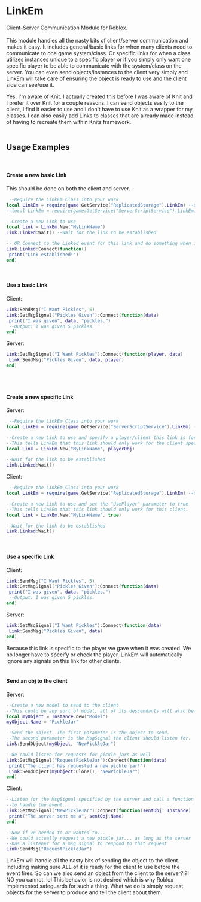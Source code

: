 # LinkEm
Client-Server Communication Module for Roblox.</br></br>
This module handles all the nasty bits of client/server communication and makes it easy.
It includes general/basic links for when many clients need to communicate to one game system/class.
Or specific links for when a class utilizes instances unique to a specific player or if you simply only
want one specific player to be able to communicate with the system/class on the server.
You can even send objects/instances to the client very simply and LinkEm will take care of ensuring
the object is ready to use and the client side can see/use it.

Yes, I'm aware of Knit. I actually created this before I was aware of Knit and I prefer it over Knit for a couple reasons.
I can send objects easily to the client, I find it easier to use and I don't have to use Knit as a wrapper for my classes. 
I can also easily add Links to classes that are already made instead of having to recreate them within Knits framework.
</br>
</br>


## Usage Examples
</br>

#### Create a new basic Link

This should be done on both the client and server.
```lua
 --Require the LinkEm Class into your work
local LinkEm = require(game:GetService("ReplicatedStorage").LinkEm) --Client Side
--local LinkEm = require(game:GetService("ServerScriptService").LinkEm) --Server Side

--Create a new Link to use
local Link = LinkEm.New("MyLinkName")
Link.Linked:Wait() --Wait for the link to be established

-- OR Connect to the Linked event for this link and do something when its established.
Link.Linked:Connect(function()
 print("Link established!")
end)

```
</br>

#### Use a basic Link

Client:
```lua
Link:SendMsg("I Want Pickles", 5)
Link:GetMsgSignal("Pickles Given"):Connect(function(data)
 print("I was given", data, "pickles.")
 --Output: I was given 5 pickles.
end)
```

Server:
```lua
Link:GetMsgSignal("I Want Pickles"):Connect(function(player, data)
 Link:SendMsg("Pickles Given", data, player)
end)
```
</br>
</br>


#### Create a new specific Link

Server:
```lua
 --Require the LinkEm Class into your work
local LinkEm = require(game:GetService("ServerScriptService").LinkEm) --Server Side

--Create a new Link to use and specify a player/client this link is for.
--This tells LinkEm that this link should only work for the client specified.
local Link = LinkEm.New("MyLinkName", playerObj)

--Wait for the link to be established
Link.Linked:Wait() 
```

Client:
```lua
 --Require the LinkEm Class into your work
local LinkEm = require(game:GetService("ReplicatedStorage").LinkEm) --Client Side

--Create a new Link to use and set the "UsePlayer" parameter to true
--This tells LinkEm that this link should only work for this client.
local Link = LinkEm.New("MyLinkName", true)

--Wait for the link to be established
Link.Linked:Wait() 
```
</br>

#### Use a specific Link

Client:
```lua
Link:SendMsg("I Want Pickles", 5)
Link:GetMsgSignal("Pickles Given"):Connect(function(data)
 print("I was given", data, "pickles.")
 --Output: I was given 5 pickles.
end)
```

Server:
```lua
Link:GetMsgSignal("I Want Pickles"):Connect(function(data)
 Link:SendMsg("Pickles Given", data)
end)
```
Because this link is specific to the player we gave when it was created.
We no longer have to specify or check the player. LinkEm will automatically
ignore any signals on this link for other clients.
</br>
</br>


#### Send an obj to the client

Server:
```lua
--Create a new model to send to the client
--This could be any sort of model, all of its descendants will also be sent.
local myObject = Instance.new("Model")
myObject.Name = "PickleJar"

--Send the object. The first parameter is the object to send.
--The second parameter is the MsgSignal the client should listen for.
Link:SendObject(myObject, "NewPickleJar")

--We could listen for requests for pickle jars as well
Link:GetMsgSignal("RequestPickleJar"):Connect(function(data)
 print("The client has requested a new pickle jar!")
 Link:SendObject(myObject:Clone(), "NewPickleJar")
end)
```

Client:
```lua
--Listen for the MsgSignal specified by the server and call a function
--to handle the event.
Link:GetMsgSignal("NewPickleJar"):Connect(function(sentObj: Instance)
 print("The server sent me a", sentObj.Name)
end)

--Now if we needed to or wanted to...
--We could actually request a new pickle jar... as long as the server
--has a listener for a msg signal to respond to that request
Link:SendMsg("RequestPickleJar")
```
LinkEm will handle all the nasty bits of sending the object to the client.
Including making sure ALL of it is ready for the client to use before the event fires.
So can we also send an object from the client to the server?!?! NO you cannot. lol
This behavior is not desired which is why Roblox implemented safeguards for such a thing.
What we do is simply request objects for the server to produce and tell the client about them.
